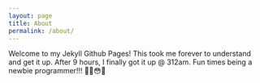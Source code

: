 ```yaml
---
layout: page
title: About
permalink: /about/
---
```


Welcome to my Jekyll Github Pages! This took me forever to understand and get it up. After 9 hours, I finally got it up @ 312am. Fun times being a newbie programmer!!! 😵‍💫😳🤣

